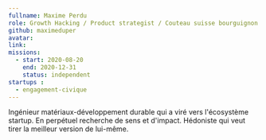 ```yaml
---
fullname: Maxime Perdu 
role: Growth Hacking / Product strategist / Couteau suisse bourguignon
github: maximeduper
avatar: 
link: 
missions:
  - start: 2020-08-20
    end: 2020-12-31   
    status: independent
startups : 
  - engagement-civique
---
```


Ingénieur matériaux-développement durable qui a viré vers l'écosystème startup. En perpétuel recherche de sens et d'impact. Hédoniste qui veut tirer la meilleur version de lui-même.
